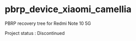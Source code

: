 # pbrp_device_xiaomi_camellia
PBRP recovery tree for Redmi Note 10 5G

Project status : Discontinued
